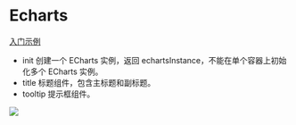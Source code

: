 # Echarts

[入门示例](https://github.com/pavilion2t/Echarts/blob/master/echart0.html)   

* init 创建一个 ECharts 实例，返回 echartsInstance，不能在单个容器上初始化多个 ECharts 实例。  
* title 标题组件，包含主标题和副标题。   
* tooltip 提示框组件。

![](http://osuv1lk9d.bkt.clouddn.com/echart0.png)
